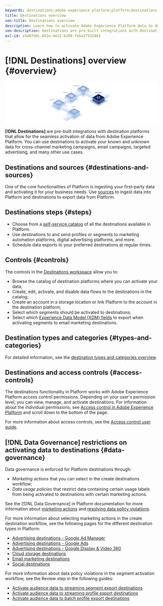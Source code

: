 ```yaml
---
keywords: destinations;adobe experience platform;platform;destinations overview;activate data;activate;
title: Destinations overview
seo-title: Destinations overview
description: Learn how to activate Adobe Experience Platform data to destinations for cross-channel marketing campaigns, emails, targeted advertising, and more.
seo-description: Destinations are pre-built integrations with destination platforms that allow for the seamless activation of data from Adobe Experience Platform. You can use Destinations in the Adobe Experience Platform to activate your known and unknown data for cross-channel marketing campaigns, email campaigns, targeted advertising, and many other use cases.
exl-id: afd07ddc-652e-4e22-b298-feba27332462
---
```

# [!DNL Destinations] overview {#overview}

![Destinations overview banner](./assets/overview/destinations-overview-banner.png)

**[!DNL Destinations]** are pre-built integrations with destination platforms that allow for the seamless activation of data from Adobe Experience Platform. You can use destinations to activate your known and unknown data for cross-channel marketing campaigns, email campaigns, targeted advertising, and many other use cases.

## Destinations and sources {#destinations-and-sources}

One of the core functionalities of Platform is ingesting your first-party data and activating it for your business needs. Use [sources](../sources/home.md) to ingest data into Platform and destinations to export data from Platform. 

## Destinations steps {#steps}

* Choose from a [self-service catalog](./catalog/overview.md) of all the destinations available in Platform.
* Use destinations to and send profiles or segments to marketing automation platforms, digital advertising platforms, and more.
* Schedule data exports to your preferred destinations at regular times.

## Controls {#controls}

The controls in the [Destinations workspace](./ui/destinations-workspace.md) allow you to:

* Browse the catalog of destination platforms where you can activate your data;
* Create, edit, activate, and disable data flows to the destinations in the catalog;
* Create an account in a storage location or link Platform to the account in the destination platform;
* Select which segments should be activated to destinations;
* Select which [Experience Data Model (XDM) fields](../xdm/home.md) to export when activating segments to email marketing destinations.

## Destination types and categories {#types-and-categories}

For detailed information, see the [destination types and categories overview](./destination-types.md).

## Destinations and access controls {#access-controls}

The destinations functionality in Platform works with Adobe Experience Platform access control permissions. Depending on your user's permission level, you can view, manage, and activate destinations. For information about the individual permissions, see [Access control in Adobe Experience Platform](../access-control/home.md) and scroll down to the bottom of the page.

For more information about access controls, see the [Access control user guide](../access-control/ui/overview.md).

## [!DNL Data Governance] restrictions on activating data to destinations {#data-governance}

Data governance is enforced for Platform destinations through:

* *Marketing actions* that you can select in the create destinations workflow;
* *Data usage policies* that restrict data containing certain usage labels from being activated to destinations with certain marketing actions.
  
See the [!DNL Data Governance] in Platform documentation for more information about [marketing actions](../data-governance/policies/overview.md) and [resolving data policy violations](../data-governance/enforcement/auto-enforcement.md).

For more information about selecting marketing actions in the create destination workflow, see the following pages for the different destination types in Platform:

* [Advertising destinations - Google Ad Manager ](./catalog/advertising/google-ad-manager.md)
* [Advertising destinations - Google Ads](./catalog/advertising/google-ads-destination.md)
* [Advertising destinations - Google Display & Video 360 ](./catalog/advertising/google-dv360.md)
* [Cloud storage destinations](./catalog/cloud-storage/workflow.md)
* [Email marketing destinations](./catalog/email-marketing/overview.md)
* [Social destinations](./catalog/social/workflow.md)

For more information about data policy violations in the segment activation workflow, see the Review step in the following guides:

* [Activate audience data to streaming segment export destinations](./ui/activate-segment-streaming-destinations.md#review)
* [Activate audience data to streaming profile export destinations](./ui/activate-streaming-profile-destinations.md#review)
* [Activate audience data to batch profile export destinations](./ui/activate-batch-profile-destinations.md#review)
